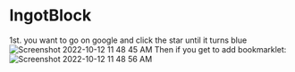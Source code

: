 # IngotBlock
1st. you want to go on google and click the star until it turns blue             ![Screenshot 2022-10-12 11 48 45 AM](https://user-images.githubusercontent.com/115572157/195403287-e8e6ee39-6446-4f40-bac7-e400da3ea183.png)
Then if you get to add bookmarklet: ![Screenshot 2022-10-12 11 48 56 AM](https://user-images.githubusercontent.com/115572157/195403558-a35faee3-f220-4ad3-a013-47ae7339f3df.png)
